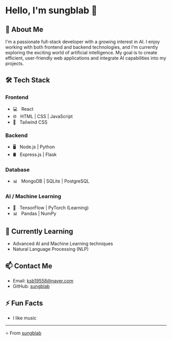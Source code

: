 # Hello, I'm sungblab 👋

## 🚀 About Me

I'm a passionate full-stack developer with a growing interest in AI. I enjoy working with both frontend and backend technologies, and I'm currently exploring the exciting world of artificial intelligence. My goal is to create efficient, user-friendly web applications and integrate AI capabilities into my projects.

## 🛠 Tech Stack

### Frontend

- 💻 &nbsp; React
- 🌐 &nbsp; HTML | CSS | JavaScript
- 🎨 &nbsp; Tailwind CSS

### Backend

- 🖥 &nbsp; Node.js | Python
- 🛢 &nbsp; Express.js | Flask

### Database

- 📊 &nbsp; MongoDB | SQLite | PostgreSQL

### AI / Machine Learning

- 🤖 &nbsp; TensorFlow | PyTorch (Learning)
- 📊 &nbsp; Pandas | NumPy

## 🌱 Currently Learning

- Advanced AI and Machine Learning techniques
- Natural Language Processing (NLP)

## 📫 Contact Me

- Email: ksb19558@naver.com
- GitHub: [sungblab](https://github.com/sungblab)

## ⚡ Fun Facts

- I like music

---

⭐️ From [sungblab](https://github.com/sungblab)

